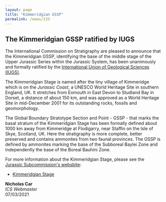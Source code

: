 ```yaml
---
layout: page
title: "Kimmeridgian GSSP"
permalink: /news/133
---
```

## The Kimmeridgian GSSP ratified by IUGS

The International Commission on Stratigraphy are pleased to announce that the Kimmeridgian GSSP, identifying the base of the middle stage of the Upper Jurassic Series within the Jurassic System, has been unanimously and formally ratified by the [International Union of Geological Sciences (IUGS)](https://www.iugs.org/).

The Kimmeridgian Stage is named after the tiny village of Kimmeridge which is on the _Jurassic Coast_, a UNESCO World Heritage Site in southern England, UK. It stretches from Exmouth in East Devon to Studland Bay in Dorset, a distance of about 150 km, and was approved as a World Heritage Site in mid-December 2001 for its outstanding rocks, fossils and geomorphology.

The Global Boundary Stratotype Section and Point - GSSP - that marks the basal stratum of the Kimmeridgian Stage has been formally defined about 1000 km away from Kimmeridge at Flodigarry, near Staffin on the Isle of Skye, Scotland, UK.  Here the stratigraphy is more complete, better preserved and contains ammonites from two faunal provinces. The GSSP is defined by ammonites marking the base of the Subboreal Baylei Zone and independently the base of the Boreal Bauhini Zone.

For more information about the Kimmeridgian Stage, please see the [Jurassic Subcommission's websbite](https://jurassic.stratigraphy.org):

* [Kimmeridgian Stage](https://jurassic.stratigraphy.org/our-work#kimmeridgian)

**Nicholas Car**  
*ICS Webmaster*  
07/03/2021
